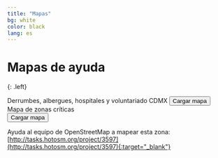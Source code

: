 ```yaml
---
title: "Mapas"
bg: white
color: black
lang: es
---
```


# Mapas de ayuda

{: .left}

<div class="icontain">
  <div id="map-container">
    Derrumbes, albergues, hospitales y voluntariado CDMX
    <button class="lazy-button" id="map-container-btn">Cargar mapa</button>
  </div>
</div>

<div class="icontain">
  Mapa de zonas críticas
  <div id="critical-zones-container">
    <button class="lazy-button" id="critical-zones-btn">Cargar mapa</button>
  </div>
</div>

Ayuda al equipo de OpenStreetMap a mapear esta zona: [http://tasks.hotosm.org/project/3597](http://tasks.hotosm.org/project/3597){:target="_blank"}
